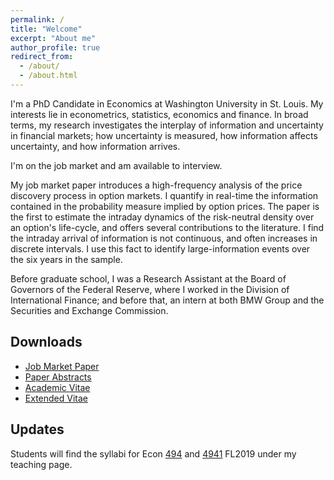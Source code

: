 ```yaml
---
permalink: /
title: "Welcome"
excerpt: "About me"
author_profile: true
redirect_from: 
  - /about/
  - /about.html
---
```


I'm a PhD Candidate in Economics at Washington University in St. Louis. My interests lie in econometrics, statistics, economics and finance. In broad terms, my research investigates the interplay of information and uncertainty in financial markets; how uncertainty is measured, how information affects uncertainty, and how information arrives. 

I'm on the job market and am available to interview.

My job market paper introduces a high-frequency analysis of the price discovery process in option markets. I quantify in real-time the information contained in the probability measure implied by option prices. The paper is the first to estimate the intraday dynamics of the risk-neutral density over an option's life-cycle, and offers several contributions to the literature. I find the intraday arrival of information is not continuous, and often increases in discrete intervals. I use this fact to identify large-information events over the six years in the sample.

Before graduate school, I was a Research Assistant at the Board of Governors of the Federal Reserve, where I worked in the Division of International Finance; and before that, an intern at both BMW Group and the Securities and Exchange Commission.

Downloads
------
* [Job Market Paper](https://zdinakmg.github.io/files/zdinakmg_jmp.pdf)
* [Paper Abstracts](https://zdinakmg.github.io/files/zdinakmg_abstract.pdf)
* [Academic Vitae](https://zdinakmg.github.io/files/zdinakmg_cv.pdf)
* [Extended Vitae](https://zdinakmg.github.io/files/zdinakmg_cv_plus.pdf)

Updates
------
Students will find the syllabi for Econ [494](https://zdinakmg.github.io/teaching/2019-Econ-494) and [4941](https://zdinakmg.github.io/teaching/2019-Econ-4941) FL2019 under my teaching page.
